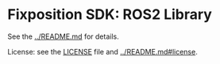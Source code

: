 # Fixposition SDK: ROS2 Library

See the [../README.md](../README.md) for details.

License: see the [LICENSE](LICENSE) file and [../README.md#license](../README.md#license).
